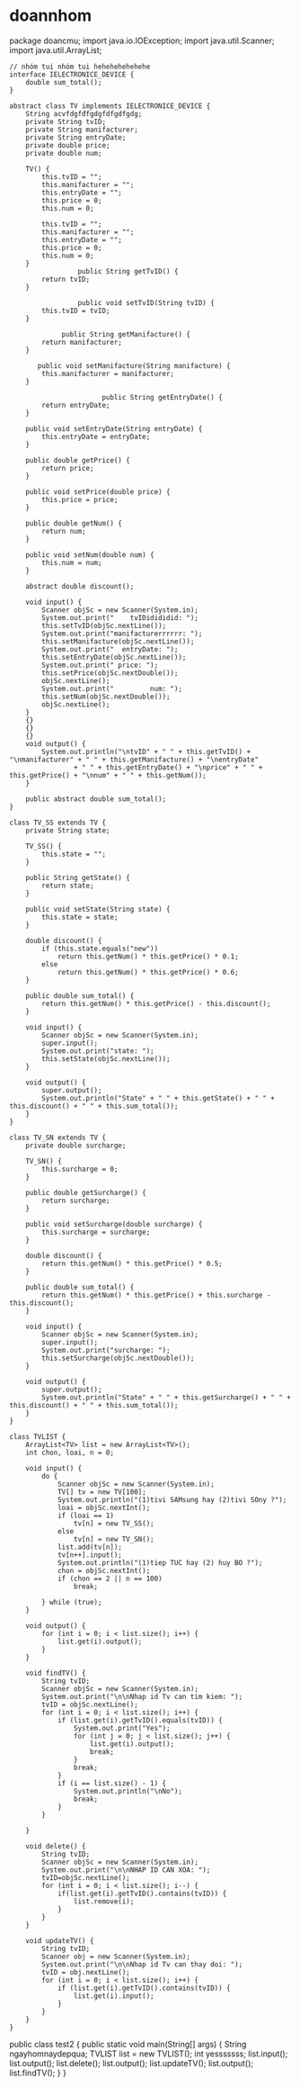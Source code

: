 # doannhom
package doancmu;
import java.io.IOException;
import java.util.Scanner;
import java.util.ArrayList;
	
	// nhóm tui nhóm tui hehehehehehehe
	interface IELECTRONICE_DEVICE {
		double sum_total();
	}

	abstract class TV implements IELECTRONICE_DEVICE {
		String acvfdgfđfgdgfdfgdfgdg;
		private String tvID;
		private String manifacturer;
		private String entryDate;
		private double price;
		private double num;

		TV() {
			this.tvID = "";
			this.manifacturer = "";
			this.entryDate = "";
			this.price = 0;
			this.num = 0;
		
			this.tvID = "";
			this.manifacturer = "";
			this.entryDate = "";
			this.price = 0;
			this.num = 0;
		}
	                 public String getTvID() {
			return tvID;
		}

		             public void setTvID(String tvID) {
			this.tvID = tvID;
		}

		         public String getManifacture() {
			return manifacturer;
		}

		   public void setManifacture(String manifacture) {
			this.manifacturer = manifacturer;
		}

		                   public String getEntryDate() {
			return entryDate;
		}

		public void setEntryDate(String entryDate) {
			this.entryDate = entryDate;
		}

		public double getPrice() {
			return price;
		}

		public void setPrice(double price) {
			this.price = price;
		}

		public double getNum() {
			return num;
		}

		public void setNum(double num) {
			this.num = num;
		}

		abstract double discount();

		void input() {
			Scanner objSc = new Scanner(System.in);
			System.out.print("    tvIDidididid: ");
			this.setTvID(objSc.nextLine());
			System.out.print("manifacturerrrrrr: ");
			this.setManifacture(objSc.nextLine());
			System.out.print("  entryDate: ");
			this.setEntryDate(objSc.nextLine());
			System.out.print(" price: ");
			this.setPrice(objSc.nextDouble());
			objSc.nextLine();
			System.out.print("         num: ");
			this.setNum(objSc.nextDouble());
			objSc.nextLine();
		}
		{}
		{}
		{}
		void output() {
			System.out.println("\ntvID" + " " + this.getTvID() + "\nmanifacturer" + " " + this.getManifacture() + "\nentryDate"
					+ " " + this.getEntryDate() + "\nprice" + " " + this.getPrice() + "\nnum" + " " + this.getNum());
		}

		public abstract double sum_total();
	}

	class TV_SS extends TV {
		private String state;

		TV_SS() {
			this.state = "";
		}

		public String getState() {
			return state;
		}

		public void setState(String state) {
			this.state = state;
		}

		double discount() {
			if (this.state.equals("new"))
				return this.getNum() * this.getPrice() * 0.1;
			else
				return this.getNum() * this.getPrice() * 0.6;
		}

		public double sum_total() {
			return this.getNum() * this.getPrice() - this.discount();
		}

		void input() {
			Scanner objSc = new Scanner(System.in);
			super.input();
			System.out.print("state: ");
			this.setState(objSc.nextLine());
		}

		void output() {
			super.output();
			System.out.println("State" + " " + this.getState() + " " + this.discount() + " " + this.sum_total());
		}
	}

	class TV_SN extends TV {
		private double surcharge;

		TV_SN() {
			this.surcharge = 0;
		}

		public double getSurcharge() {
			return surcharge;
		}

		public void setSurcharge(double surcharge) {
			this.surcharge = surcharge;
		}

		double discount() {
			return this.getNum() * this.getPrice() * 0.5;
		}

		public double sum_total() {
			return this.getNum() * this.getPrice() + this.surcharge - this.discount();
		}

		void input() {
			Scanner objSc = new Scanner(System.in);
			super.input();
			System.out.print("surcharge: ");
			this.setSurcharge(objSc.nextDouble());
		}

		void output() {
			super.output();
			System.out.println("State" + " " + this.getSurcharge() + " " + this.discount() + " " + this.sum_total());
		}
	}

	class TVLIST {
		ArrayList<TV> list = new ArrayList<TV>();
		int chon, loai, n = 0;

		void input() {
			do {
				Scanner objSc = new Scanner(System.in);
				TV[] tv = new TV[100];
				System.out.println("(1)tivi SAMsung hay (2)tivi SOny ?");
				loai = objSc.nextInt();
				if (loai == 1)
					tv[n] = new TV_SS();
				else
					tv[n] = new TV_SN();
				list.add(tv[n]);
				tv[n++].input();
				System.out.println("(1)tiep TUC hay (2) huy BO ?");
				chon = objSc.nextInt();
				if (chon == 2 || n == 100)
					break;

			} while (true);
		}

		void output() {
			for (int i = 0; i < list.size(); i++) {
				list.get(i).output();
			}
		}

		void findTV() {
			String tvID;
			Scanner objSc = new Scanner(System.in);
			System.out.print("\n\nNhap id Tv can tim kiem: ");
			tvID = objSc.nextLine();
			for (int i = 0; i < list.size(); i++) {
				if (list.get(i).getTvID().equals(tvID)) {
					System.out.print("Yes");
					for (int j = 0; j < list.size(); j++) {
						list.get(i).output();
						break;
					}
					break;
				}
				if (i == list.size() - 1) {
					System.out.println("\nNo");
					break;
				}
			}

		}

		void delete() {
			String tvID;
			Scanner objSc = new Scanner(System.in);
			System.out.print("\n\nNHAP ID CAN XOA: ");
			tvID=objSc.nextLine();
			for (int i = 0; i < list.size(); i--) {
				if(list.get(i).getTvID().contains(tvID)) {
					list.remove(i);
				}
			}
		}

		void updateTV() {
			String tvID;
			Scanner obj = new Scanner(System.in);
			System.out.print("\n\nNhap id Tv can thay doi: ");
			tvID = obj.nextLine();
			for (int i = 0; i < list.size(); i++) {
				if (list.get(i).getTvID().contains(tvID)) {
					list.get(i).input();
				}
			}
		}
	}

public class test2  {
	public static void main(String[] args) {
		String ngayhomnaydepqua;
		TVLIST list = new TVLIST();
		int yesssssss;
		list.input();
		list.output();
		list.delete();
		list.output();
		list.updateTV();
		list.output();
		list.findTV();
	}
}
